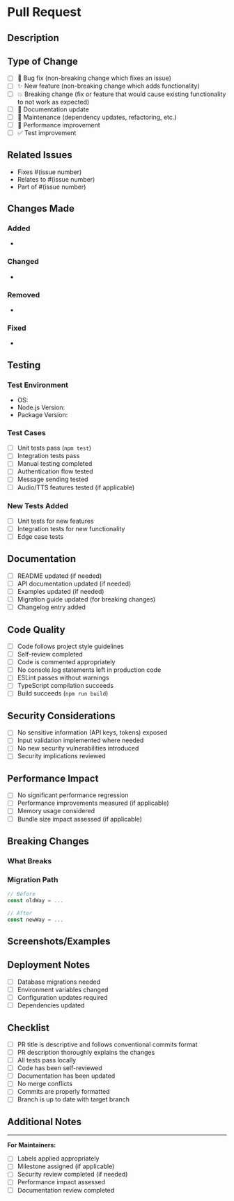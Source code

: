 # Pull Request

## Description

<!-- Provide a clear and concise description of what this PR does -->

## Type of Change

<!-- Mark the relevant option with an "x" -->

- [ ] 🐛 Bug fix (non-breaking change which fixes an issue)
- [ ] ✨ New feature (non-breaking change which adds functionality)
- [ ] 💥 Breaking change (fix or feature that would cause existing functionality to not work as expected)
- [ ] 📝 Documentation update
- [ ] 🔧 Maintenance (dependency updates, refactoring, etc.)
- [ ] 🚀 Performance improvement
- [ ] ✅ Test improvement

## Related Issues

<!-- Link to any related issues -->
- Fixes #(issue number)
- Relates to #(issue number)
- Part of #(issue number)

## Changes Made

<!-- Describe the changes in detail -->

### Added
- 

### Changed
- 

### Removed
- 

### Fixed
- 

## Testing

<!-- Describe how you've tested these changes -->

### Test Environment
- OS: 
- Node.js Version: 
- Package Version: 

### Test Cases
- [ ] Unit tests pass (`npm test`)
- [ ] Integration tests pass
- [ ] Manual testing completed
- [ ] Authentication flow tested
- [ ] Message sending tested
- [ ] Audio/TTS features tested (if applicable)

### New Tests Added
- [ ] Unit tests for new features
- [ ] Integration tests for new functionality
- [ ] Edge case tests

## Documentation

<!-- Check all that apply -->

- [ ] README updated (if needed)
- [ ] API documentation updated (if needed)
- [ ] Examples updated (if needed)
- [ ] Migration guide updated (for breaking changes)
- [ ] Changelog entry added

## Code Quality

<!-- Ensure these are checked before submitting -->

- [ ] Code follows project style guidelines
- [ ] Self-review completed
- [ ] Code is commented appropriately
- [ ] No console.log statements left in production code
- [ ] ESLint passes without warnings
- [ ] TypeScript compilation succeeds
- [ ] Build succeeds (`npm run build`)

## Security Considerations

<!-- Address any security implications -->

- [ ] No sensitive information (API keys, tokens) exposed
- [ ] Input validation implemented where needed
- [ ] No new security vulnerabilities introduced
- [ ] Security implications reviewed

## Performance Impact

<!-- Describe any performance implications -->

- [ ] No significant performance regression
- [ ] Performance improvements measured (if applicable)
- [ ] Memory usage considered
- [ ] Bundle size impact assessed (if applicable)

## Breaking Changes

<!-- If this is a breaking change, describe what breaks and how to migrate -->

### What Breaks
<!-- Describe what functionality changes -->

### Migration Path
<!-- Provide clear steps for users to migrate -->

```typescript
// Before
const oldWay = ...

// After
const newWay = ...
```

## Screenshots/Examples

<!-- Include screenshots, code examples, or output samples if relevant -->

## Deployment Notes

<!-- Any special deployment considerations -->

- [ ] Database migrations needed
- [ ] Environment variables changed
- [ ] Configuration updates required
- [ ] Dependencies updated

## Checklist

<!-- Final checks before submitting -->

- [ ] PR title is descriptive and follows conventional commits format
- [ ] PR description thoroughly explains the changes
- [ ] All tests pass locally
- [ ] Code has been self-reviewed
- [ ] Documentation has been updated
- [ ] No merge conflicts
- [ ] Commits are properly formatted
- [ ] Branch is up to date with target branch

## Additional Notes

<!-- Any additional information for reviewers -->

---

**For Maintainers:**
- [ ] Labels applied appropriately
- [ ] Milestone assigned (if applicable)
- [ ] Security review completed (if needed)
- [ ] Performance impact assessed
- [ ] Documentation review completed